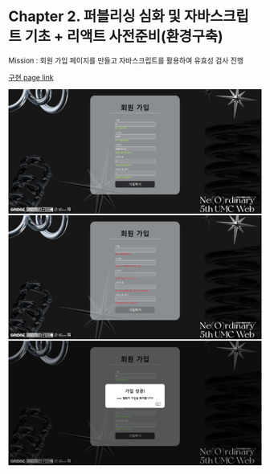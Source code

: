 # Chapter 2. 퍼블리싱 심화 및 자바스크립트 기초 + 리액트 사전준비(환경구축)

Mission : 회원 가입 페이지를 만들고 자바스크립트를 활용하여 유효성 검사 진행

[구현 page link](https://promlee.github.io/WEB_UMC_PROME/PROME/Chapter2/main.html)

![구현 image](result1.png)  
![구현 image](result2.png)  
![구현 image](result3.png)
